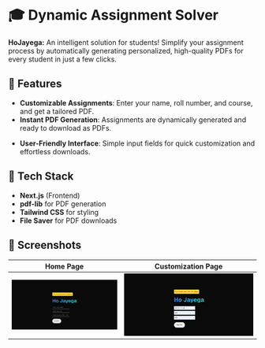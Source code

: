 # 🎓 Dynamic Assignment Solver

**HoJayega:** An intelligent solution for students! Simplify your assignment process by automatically generating personalized, high-quality PDFs for every student in just a few clicks.

## 🌟 Features

- **Customizable Assignments**: Enter your name, roll number, and course, and get a tailored PDF.
- **Instant PDF Generation**: Assignments are dynamically generated and ready to download as PDFs.
<!-- - **Affordable Pricing**: Only 1 rupee per assignment! -->
- **User-Friendly Interface**: Simple input fields for quick customization and effortless downloads.

## 🚀 Tech Stack

- **Next.js** (Frontend)
- **pdf-lib** for PDF generation
- **Tailwind CSS** for styling
- **File Saver** for PDF downloads

## 📸 Screenshots

| Home Page                              | Customization Page                     |
|----------------------------------------|----------------------------------------|
| ![Home Page Screenshot](public/homePage.png) | ![Customization Page Screenshot](public/homePage2.png) |

